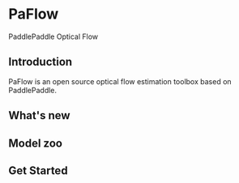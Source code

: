 # PaFlow
PaddlePaddle Optical Flow

## Introduction

PaFlow is an open source optical flow estimation toolbox based on PaddlePaddle.

## What's new

## Model zoo

## Get Started
